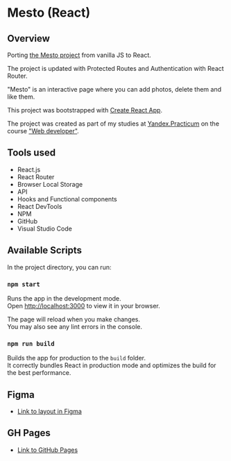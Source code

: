 # Mesto (React)

## Overview

Porting [the Mesto project](https://github.com/FrontEnd-Guy/mesto) from vanilla JS to React.

The project is updated with Protected Routes and Authentication with React Router.

"Mesto" is an interactive page where you can add photos, delete them and like them. 

This project was bootstrapped with [Create React App](https://github.com/facebook/create-react-app).

The project was created as part of my studies at [Yandex.Practicum](https://praktikum.yandex.ru/) on the course ["Web developer"](https://praktikum.yandex.ru/web/).

## Tools used

* React.js
* React Router
* Browser Local Storage
* API
* Hooks and Functional components
* React DevTools
* NPM
* GitHub
* Visual Studio Code

## Available Scripts

In the project directory, you can run:

### `npm start`

Runs the app in the development mode.\
Open [http://localhost:3000](http://localhost:3000) to view it in your browser.

The page will reload when you make changes.\
You may also see any lint errors in the console.

### `npm run build`

Builds the app for production to the `build` folder.\
It correctly bundles React in production mode and optimizes the build for the best performance.

## Figma

* [Link to layout in Figma](https://www.figma.com/file/2cn9N9jSkmxD84oJik7xL7/JavaScript.-Sprint-4?node-id=0%3A1)

## GH Pages

* [Link to GitHub Pages](https://frontend-guy.github.io/mesto-react/)